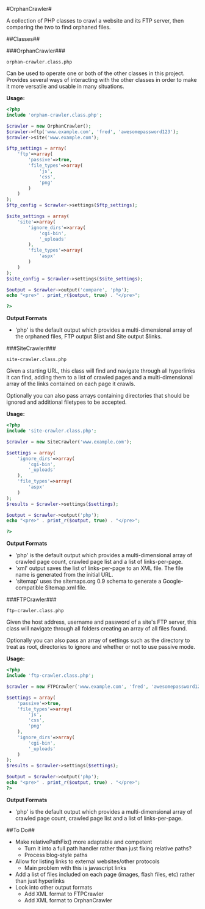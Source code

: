 #OrphanCrawler#

A collection of PHP classes to crawl a website and its FTP server, then comparing the two to find orphaned files.

##Classes##

###OrphanCrawler###

`orphan-crawler.class.php`

Can be used to operate one or both of the other classes in this project. Provides several ways of interacting with the other classes in order to make it more versatile and usable in many situations.

**Usage:**
```php
<?php
include 'orphan-crawler.class.php';

$crawler = new OrphanCrawler();
$crawler->ftp('www.example.com', 'fred', 'awesomepassword123');
$crawler->site('www.example.com');

$ftp_settings = array(
	'ftp'=>array(
		'passive'=>true,
		'file_types'=>array(
			'js',
			'css',
			'png'
		)
	)
);
$ftp_config = $crawler->settings($ftp_settings);

$site_settings = array(
	'site'=>array(
		'ignore_dirs'=>array(
			'cgi-bin',
			'_uploads'
		),
		'file_types'=>array(
			'aspx'
		)
	)
);
$site_config = $crawler->settings($site_settings);

$output = $crawler->output('compare', 'php');
echo "<pre>" . print_r($output, true) . "</pre>";

?>
```

**Output Formats**
- 'php' is the default output which provides a multi-dimensional array of the orphaned files, FTP output $list and Site output $links.

###SiteCrawler###

`site-crawler.class.php`

Given a starting URL, this class will find and navigate through all hyperlinks it can find, adding them to a list of crawled pages and a multi-dimensional array of the links contained on each page it crawls.

Optionally you can also pass arrays containing directories that should be ignored and additional filetypes to be accepted.

**Usage:**
```php
<?php
include 'site-crawler.class.php';

$crawler = new SiteCrawler('www.example.com');

$settings = array(
	'ignore_dirs'=>array(
		'cgi-bin',
		'_uploads'
	),
	'file_types'=>array(
		'aspx'
	)
);
$results = $crawler->settings($settings);

$output = $crawler->output('php');
echo "<pre>" . print_r($output, true) . "</pre>";

?>
```

**Output Formats**
- 'php' is the default output which provides a multi-dimensional array of crawled page count, crawled page list and a list of links-per-page.
- 'xml' output saves the list of links-per-page to an XML file. The file name is generated from the initial URL.
- 'sitemap' uses the sitemaps.org 0.9 schema to generate a Google-compatible Sitemap.xml file.

###FTPCrawler###

`ftp-crawler.class.php`

Given the host address, username and password of a site's FTP server, this class will navigate through all folders creating an array of all files found.

Optionally you can also pass an array of settings such as the directory to treat as root, directories to ignore and whether or not to use passive mode.

**Usage:**
```php
<?php
include 'ftp-crawler.class.php';

$crawler = new FTPCrawler('www.example.com', 'fred', 'awesomepassword123');

$settings = array(
	'passive'=>true,
	'file_types'=>array(
		'js',
		'css',
		'png'
	),
	'ignore_dirs'=>array(
		'cgi-bin',
		'_uploads'
	)
);
$results = $crawler->settings($settings);

$output = $crawler->output('php');
echo "<pre>" . print_r($output, true) . "</pre>";
?>
```

**Output Formats**
- 'php' is the default output which provides a multi-dimensional array of crawled page count, crawled page list and a list of links-per-page.

##To Do##

- Make relativePathFix() more adaptable and competent
  - Turn it into a full path handler rather than just fixing relative paths?
  - Process blog-style paths
- Allow for listing links to external websites/other protocols
  - Main problem with this is javascript links
- Add a list of files included on each page (images, flash files, etc) rather than just hyperlinks
- Look into other output formats
  - Add XML format to FTPCrawler
  - Add XML format to OrphanCrawler
